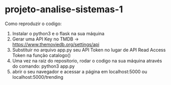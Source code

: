 # projeto-analise-sistemas-1
Como reproduzir o codigo:
1. Instalar o python3 e o flask na sua máquina
2. Gerar uma API Key no TMDB -> https://www.themoviedb.org/settings/api
3. Substituir no arquivo app.py seu API Token no lugar de API Read Access Token na função catalogo()
4. Uma vez na raiz do repositorio, rodar o codigo na sua máquina através do comando: python3 app.py
5. abrir o seu navegador e acessar a página em localhost:5000 ou localhost:5000/trending